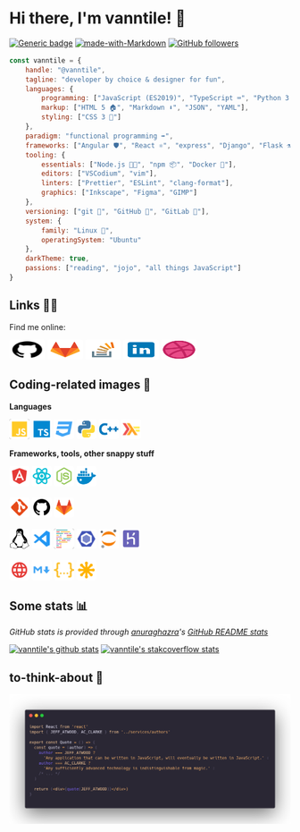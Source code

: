 # Hi there, I'm vanntile! 👋

[![Generic badge](https://img.shields.io/badge/Status-WIP-green.svg)](https://shields.io/)
[![made-with-Markdown](https://img.shields.io/badge/Made%20with-Markdown-1f425f.svg)](http://commonmark.org)
[![GitHub followers](https://img.shields.io/github/followers/vanntile.svg?style=social&label=Follow&maxAge=2592000)](https://github.com/vanntile?tab=followers)

```javascript
const vanntile = {
    handle: "@vanntile",
    tagline: "developer by choice & designer for fun",
    languages: {
        programming: ["JavaScript (ES2019)", "TypeScript ⌨️", "Python 3 🐍", "C/C++", "Haskell"],
        markup: ["HTML 5 🏠", "Markdown ⬇️", "JSON", "YAML"],
        styling: ["CSS 3 💅"]
    },
    paradigm: "functional programming ➡️",
    frameworks: ["Angular 🛡️", "React ⚛️", "express", "Django", "Flask ⚗️", "GTK+ (gtkmm)"],
    tooling: {
        essentials: ["Node.js 🐢🚀", "npm 📦", "Docker 🐳"],
        editors: ["VSCodium", "vim"],
        linters: ["Prettier", "ESLint", "clang-format"],
        graphics: ["Inkscape", "Figma", "GIMP"]
    },
    versioning: ["git 🍴", "GitHub 🐙", "GitLab 🦊"],
    system: {
        family: "Linux 🐧",
        operatingSystem: "Ubuntu"
    },
    darkTheme: true,
    passions: ["reading", "jojo", "all things JavaScript"]
}
```

## Links 🔗💬

Find me online:

<a href="https://github.com/vanntile"><img height="36" width="64" style="background-color:#fff;border-radius:4px;" src="./assets/icons/github.svg"></a>
<a href="https://gitlab.com/vanntile"><img height="36" width="64" style="background-color:#fff;border-radius:4px;" src="./assets/icons/gitlab.svg"></a>
<a href="https://stackoverflow.com/users/4679160/vanntile-ianito"><img height="36" width="64" style="background-color:#fff;border-radius:4px;" src="./assets/icons/icons8-stack-overflow.svg"></a>
<a href="https://www.linkedin.com/in/valentin-ionita/"><img height="36" width="64" style="background-color:#fff;border-radius:4px;" src="./assets/icons/icons8-linkedin.svg"></a>
<a href="https://dribbble.com/vanntile"><img height="36" width="64" style="background-color:#fff;border-radius:4px;" src="./assets/icons/dribbble-ball.svg"></a>


## Coding-related images 💾

**Languages**

<div><img height="36" width="36" style="background-color:#222;border-radius:4px;" src="./assets/icons/javascript.svg">
<img height="36" width="36" style="background-color:#fff;border-radius:4px;" src="./assets/icons/typescript.svg">
<img height="36" width="36" style="background-color:#fff;border-radius:4px;" src="./assets/icons/css.svg">
<img height="36" width="36" style="background-color:#fff;border-radius:4px;" src="./assets/icons/python.svg">
<img height="36" width="36" style="background-color:#fff;border-radius:4px;" src="./assets/icons/cpp.svg">
<img height="36" width="36" style="background-color:#fff;border-radius:4px;" src="./assets/icons/haskell.svg"></div>


**Frameworks, tools, other snappy stuff**

<div><img height="36" width="36" style="background-color:#fff;border-radius:4px;" src="./assets/icons/angular.svg">
<img height="36" width="36" style="background-color:#fff;border-radius:4px;" src="./assets/icons/react.svg">
<img height="36" width="36" style="background-color:#fff;border-radius:4px;" src="./assets/icons/nodejs.svg">
<img height="36" width="36" style="background-color:#fff;border-radius:4px;" src="./assets/icons/docker.svg"></div>

<br/>

<div><img height="36" width="36" style="background-color:#fff;border-radius:4px;" src="./assets/icons/git.svg">
<img height="36" width="36" style="background-color:#fff;border-radius:4px;" src="./assets/icons/github.svg">
<img height="36" width="36" style="background-color:#fff;border-radius:4px;" src="./assets/icons/gitlab.svg"></div>

<br/>

<div><img height="36" width="36" style="background-color:#fff;border-radius:4px;" src="./assets/icons/linux-brands.svg">
<img height="36" width="36" style="background-color:#fff;border-radius:4px;" src="./assets/icons/vscode.svg">
<img height="36" width="36" style="background-color:#222;border-radius:4px;" src="./assets/icons/prettier.svg">
<img height="36" width="36" style="background-color:#fff;border-radius:4px;" src="./assets/icons/eslint.svg">
<img height="36" width="36" style="background-color:#fff;border-radius:4px;" src="./assets/icons/jupyter.svg">
<img height="36" width="36" style="background-color:#fff;border-radius:4px;" src="./assets/icons/heroku.svg"></div>

<br/>

<div><img height="36" width="36" style="background-color:#fff;border-radius:4px;" src="./assets/icons/http.svg">
<img height="36" width="36" style="background-color:#fff;border-radius:4px;" src="./assets/icons/markdown.svg">
<img height="36" width="36" style="background-color:#fff;border-radius:4px;" src="./assets/icons/json.svg">
<img height="36" width="36" style="background-color:#fff;border-radius:4px;" src="./assets/icons/svg.svg"></div>


## Some stats 📊
*GitHub stats is provided through [anuraghazra](https://github.com/anuraghazra/)'s [GitHub README stats](https://github.com/anuraghazra/github-readme-stats/)*

[![vanntile's github stats](https://github-readme-stats.vercel.app/api?username=vanntile&count_private=true&show_icons=true&theme=prussian)](https://github.com/vanntile/github-readme-stats) [![vanntile's stakcoverflow stats](https://stackoverflow.com/users/flair/4679160.png?theme=dark)](https://stackoverflow.com/users/4679160/vanntile-ianito)

## to-think-about 📜

![](./assets/code.png)
